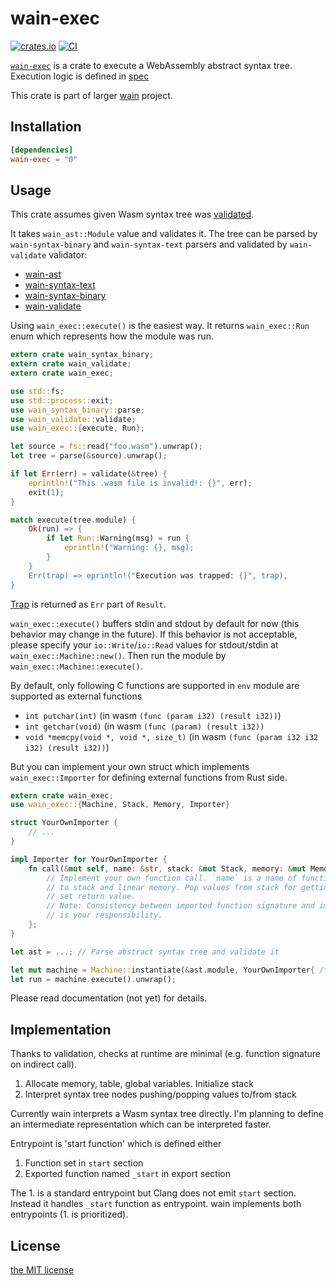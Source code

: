 wain-exec
=========
[![crates.io][crates-io-badge]][crates-io]
[![CI][ci-badge]][ci]

[`wain-exec`][gh] is a crate to execute a WebAssembly abstract syntax tree.
Execution logic is defined in [spec][wasm-spec-exec]

This crate is part of larger [wain][proj] project.


## Installation

```toml
[dependencies]
wain-exec = "0"
```


## Usage

This crate assumes given Wasm syntax tree was [validated][wasm-spec-validation].

It takes `wain_ast::Module` value and validates it. The tree can be parsed by `wain-syntax-binary`
and `wain-syntax-text` parsers and validated by `wain-validate` validator:

- [wain-ast](https://crates.io/crates/wain-ast)
- [wain-syntax-text](https://crates.io/crates/wain-syntax-text)
- [wain-syntax-binary](https://crates.io/crates/wain-syntax-binary)
- [wain-validate](https://crates.io/crates/wain-validate)

Using `wain_exec::execute()` is the easiest way. It returns `wain_exec::Run` enum which represents
how the module was run.

```rust
extern crate wain_syntax_binary;
extern crate wain_validate;
extern crate wain_exec;

use std::fs;
use std::process::exit;
use wain_syntax_binary::parse;
use wain_validate::validate;
use wain_exec::{execute, Run};

let source = fs::read("foo.wasm").unwrap();
let tree = parse(&source).unwrap();

if let Err(err) = validate(&tree) {
    eprintln!("This .wasm file is invalid!: {}", err);
    exit(1);
}

match execute(tree.module) {
    Ok(run) => {
        if let Run::Warning(msg) = run {
            eprintln!("Warning: {}, msg);
        }
    }
    Err(trap) => eprintln!("Execution was trapped: {}", trap),
}
```

[Trap](https://webassembly.github.io/spec/core/exec/runtime.html#results) is returned as `Err` part
of `Result`.

`wain_exec::execute()` buffers stdin and stdout by default for now (this behavior may change in
the future). If this behavior is not acceptable, please specify your `io::Write`/`io::Read` values
for stdout/stdin at `wain_exec::Machine::new()`. Then run the module by `wain_exec::Machine::execute()`.

By default, only following C functions are supported in `env` module are supported as external functions

- `int putchar(int)` (in wasm `(func (param i32) (result i32))`)
- `int getchar(void)` (in wasm `(func (param) (result i32))`
- `void *memcpy(void *, void *, size_t)` (in wasm `(func (param i32 i32 i32) (result i32))`)

But you can implement your own struct which implements `wain_exec::Importer` for defining external
functions from Rust side.

```rust
extern crate wain_exec;
use wain_exec::{Machine, Stack, Memory, Importer}

struct YourOwnImporter {
    // ...
}

impl Importer for YourOwnImporter {
    fn call(&mut self, name: &str, stack: &mut Stack, memory: &mut Memory) -> Result<(), ImportError> {
        // Implement your own function call. `name` is a name of function and you have full access
        // to stack and linear memory. Pop values from stack for getting arguments and push value to
        // set return value.
        // Note: Consistency between imported function signature and implementation of this method
        // is your responsibility.
    };
}

let ast = ...; // Parse abstract syntax tree and validate it

let mut machine = Machine::instantiate(&ast.module, YourOwnImporter{ /* ... */ }).unwrap();
let run = machine.execute().unwrap();
```

Please read documentation (not yet) for details.


## Implementation

Thanks to validation, checks at runtime are minimal (e.g. function signature on indirect call).

1. Allocate memory, table, global variables. Initialize stack
2. Interpret syntax tree nodes pushing/popping values to/from stack

Currently wain interprets a Wasm syntax tree directly. I'm planning to define an intermediate
representation which can be interpreted faster.

Entrypoint is 'start function' which is defined either

1. Function set in `start` section
2. Exported function named `_start` in export section

The 1. is a standard entrypoint but Clang does not emit `start` section. Instead it handles `_start`
function as entrypoint. wain implements both entrypoints (1. is prioritized).


## License

[the MIT license](./LICENSE.txt)

[ci-badge]: https://github.com/rhysd/wain/workflows/CI/badge.svg?branch=master&event=push
[ci]: https://github.com/rhysd/wain/actions?query=workflow%3ACI+branch%3Amaster+event%3Apush
[crates-io-badge]: https://img.shields.io/crates/v/wain-exec.svg
[crates-io]: https://crates.io/crates/wain-exec
[wasm-spec-exec]: https://webassembly.github.io/spec/core/exec/index.html
[gh]: https://github.com/rhysd/wain/tree/master/wain-exec
[proj]: https://github.com/rhysd/wain
[wasm-spec-validation]: https://webassembly.github.io/spec/core/valid/index.html
